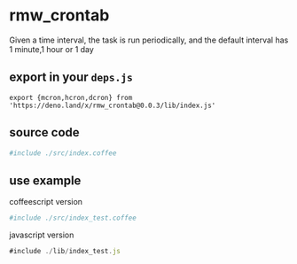 # rmw_crontab 

Given a time interval, the task is run periodically, and the default interval has 1 minute,1 hour or 1 day

## export in your `deps.js`

```
export {mcron,hcron,dcron} from 'https://deno.land/x/rmw_crontab@0.0.3/lib/index.js'
```

## source code

```coffee
#include ./src/index.coffee
```

## use example

coffeescript version

```coffee
#include ./src/index_test.coffee
```


javascript version

```javascript
#include ./lib/index_test.js
```
